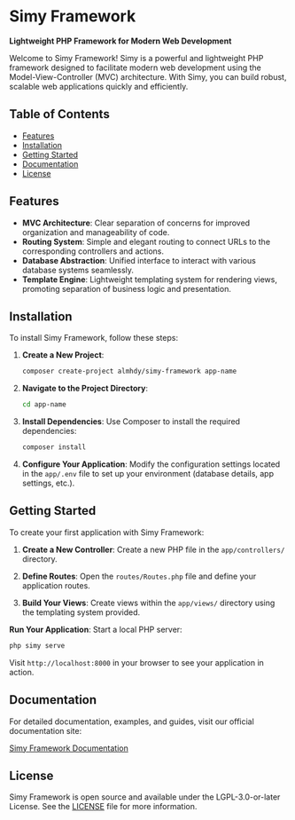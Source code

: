 # Simy Framework

**Lightweight PHP Framework for Modern Web Development**

Welcome to Simy Framework! Simy is a powerful and lightweight PHP framework designed to facilitate modern web development using the Model-View-Controller (MVC) architecture. With Simy, you can build robust, scalable web applications quickly and efficiently.

## Table of Contents

- [Features](#features)
- [Installation](#installation)
- [Getting Started](#getting-started)
- [Documentation](#documentation)
- [License](#license)

## Features

- **MVC Architecture**: Clear separation of concerns for improved organization and manageability of code.
- **Routing System**: Simple and elegant routing to connect URLs to the corresponding controllers and actions.
- **Database Abstraction**: Unified interface to interact with various database systems seamlessly.
- **Template Engine**: Lightweight templating system for rendering views, promoting separation of business logic and presentation.

## Installation

To install Simy Framework, follow these steps:

1. **Create a New Project**:
   ```bash
   composer create-project almhdy/simy-framework app-name
   ```

2. **Navigate to the Project Directory**:
   ```bash
   cd app-name
   ```

3. **Install Dependencies**:
   Use Composer to install the required dependencies:
   ```bash
   composer install
   ```

4. **Configure Your Application**:
   Modify the configuration settings located in the `app/.env` file to set up your environment (database details, app settings, etc.).
## Getting Started

To create your first application with Simy Framework:

1. **Create a New Controller**:
   Create a new PHP file in the `app/controllers/` directory.

2. **Define Routes**:
   Open the `routes/Routes.php` file and define your application routes.

3. **Build Your Views**:
   Create views within the `app/views/` directory using the templating system provided.

 **Run Your Application**:
   Start a local PHP server:
   ```bash
   php simy serve
   ```
   Visit `http://localhost:8000` in your browser to see your application in action.
   
## Documentation

For detailed documentation, examples, and guides, visit our official documentation site:

[Simy Framework Documentation](https://www.simy-framework.com/docs)

## License

Simy Framework is open source and available under the LGPL-3.0-or-later License. See the [LICENSE](LICENSE) file for more information.
